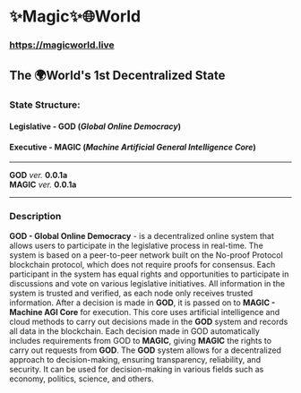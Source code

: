 # ✨Magic✨🌐World
### https://magicworld.live
## The 🌍World's 1st Decentralized State

### State Structure:

#### **Legislative - GOD** (*Global Online Democracy*)

#### **Executive - MAGIC** (*Machine Artificial General Intelligence Core*)

---- 

**GOD**  *ver.* **0.0.1a**  \
**MAGIC** *ver.* **0.0.1a**

---

### Description

**GOD - Global Online Democracy** - is a decentralized online system that allows users to participate in the legislative process in real-time. The system is based on a peer-to-peer network built on the No-proof Protocol blockchain protocol, which does not require proofs for consensus.
Each participant in the system has equal rights and opportunities to participate in discussions and vote on various legislative initiatives. All information in the system is trusted and verified, as each node only receives trusted information.
After a decision is made in **GOD**, it is passed on to **MAGIC - Machine AGI Core** for execution. This core uses artificial intelligence and cloud methods to carry out decisions made in the **GOD** system and records all data in the blockchain.
Each decision made in GOD automatically includes requirements from GOD to **MAGIC**, giving **MAGIC** the rights to carry out requests from **GOD**.
The **GOD** system allows for a decentralized approach to decision-making, ensuring transparency, reliability, and security. It can be used for decision-making in various fields such as economy, politics, science, and others.

